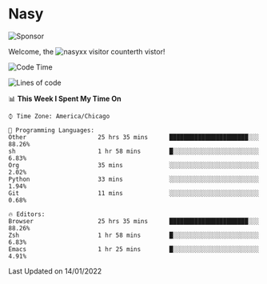 # Nasy

<!--
<p align="center">
<img height="200" src="https://github-readme-stats.vercel.app/api?username=nasyxx&count_private=true&show_icons=true&theme=dracula&include_all_commits=true"/>
<img height="200" src="https://github-readme-stats.vercel.app/api/top-langs/?username=nasyxx&theme=dracula&hide=html,jupyter+notebook&count_private=true&show_icons=true"/>
</p>

  
----------------
-->

![Sponsor](https://img.shields.io/static/v1.svg?label=Sponsor&message=%E2%9D%A4&logo=GitHub&style=flat&color=pink)
 
Welcome, the ![nasyxx visitor counter](https://count.getloli.com/get/@nasyxx?theme=rule34)th vistor!
 
<!--START_SECTION:waka-->
![Code Time](http://img.shields.io/badge/Code%20Time-1%2C727%20hrs%2021%20mins-blue)

![Lines of code](https://img.shields.io/badge/From%20Hello%20World%20I%27ve%20Written-5%20Million%20lines%20of%20code-blue)

📊 **This Week I Spent My Time On** 

```text
⌚︎ Time Zone: America/Chicago

💬 Programming Languages: 
Other                    25 hrs 35 mins      ██████████████████████░░░   88.26% 
sh                       1 hr 58 mins        █░░░░░░░░░░░░░░░░░░░░░░░░   6.83% 
Org                      35 mins             ░░░░░░░░░░░░░░░░░░░░░░░░░   2.02% 
Python                   33 mins             ░░░░░░░░░░░░░░░░░░░░░░░░░   1.94% 
Git                      11 mins             ░░░░░░░░░░░░░░░░░░░░░░░░░   0.68%

🔥 Editors: 
Browser                  25 hrs 35 mins      ██████████████████████░░░   88.26% 
Zsh                      1 hr 58 mins        █░░░░░░░░░░░░░░░░░░░░░░░░   6.83% 
Emacs                    1 hr 25 mins        █░░░░░░░░░░░░░░░░░░░░░░░░   4.91%

```


 Last Updated on 14/01/2022
<!--END_SECTION:waka-->

<!-- ![visitors](https://visitor-badge.laobi.icu/badge?page_id=nasyxx.nasyxx) -->

